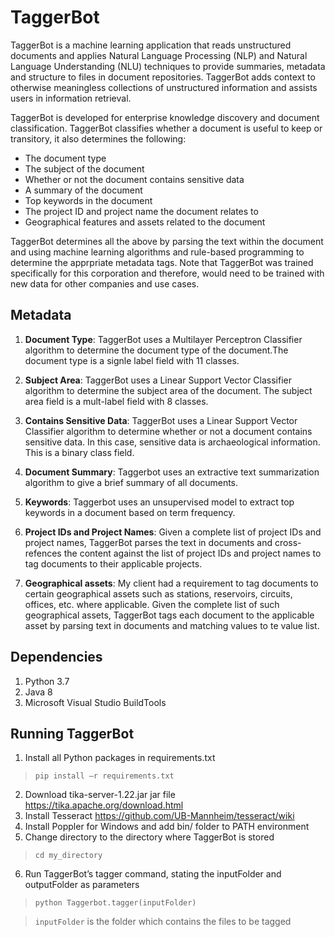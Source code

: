 # TaggerBot

TaggerBot is a machine learning application that reads unstructured documents and applies Natural Language Processing (NLP) and Natural Language Understanding (NLU) techniques to provide summaries, metadata and structure to files in document repositories. TaggerBot adds context to otherwise meaningless collections of unstructured information and assists users in information retrieval.

TaggerBot is developed for enterprise knowledge discovery and document classification. TaggerBot classifies whether a document is useful to keep or transitory, it also determines the following:

- The document type
- The subject of the document
- Whether or not the document contains sensitive data
- A summary of the document
- Top keywords in the document
- The project ID and project name the document relates to
- Geographical features and assets related to the document

TaggerBot determines all the above by parsing the text within the document and using machine learning algorithms and rule-based programming to determine the apprpriate metadata tags. Note that TaggerBot was trained specifically for this corporation and therefore, would need to be trained with new data for other companies and use cases.


## Metadata

1. **Document Type**: TaggerBot uses a Multilayer Perceptron Classifier algorithm to determine the document type of the document.The document type is a signle label field with 11 classes.

2. **Subject Area**: TaggerBot uses a Linear Support Vector Classifier algorithm to determine the subject area of the document. The subject area field is a mult-label field with 8 classes.

3. **Contains Sensitive Data**: TaggerBot uses a Linear Support Vector Classifier algorithm to determine whether or not a document contains sensitive data. In this case, sensitive data is archaeological information. This is a binary class field. 

4. **Document Summary**: Taggerbot uses an extractive text summarization algorithm to give a brief summary of all documents.

5. **Keywords**: Taggerbot uses an unsupervised model to extract top keywords in a document based on term frequency.

6. **Project IDs and Project Names**: Given a complete list of project IDs and project names, TaggerBot parses the text in documents and cross-refences the content against the list of project IDs and project names to tag documents to their applicable projects.

7. **Geographical assets**: My client had a requirement to tag documents to certain geographical assets such as stations, reservoirs, circuits, offices, etc. where applicable. Given the complete list of such geographical assets, TaggerBot tags each document to the applicable asset by parsing text in documents and matching values to te value list.


## Dependencies

1. Python 3.7
2. Java 8
3. Microsoft Visual Studio BuildTools

## Running TaggerBot

1.	Install all Python packages in requirements.txt  
> `pip install –r requirements.txt`
2.	Download tika-server-1.22.jar jar file https://tika.apache.org/download.html
3.	Install Tesseract https://github.com/UB-Mannheim/tesseract/wiki
4.	Install Poppler for Windows and add bin/ folder to PATH environment
5.	Change directory to the directory where TaggerBot is stored
> `cd my_directory`
6.	Run TaggerBot’s tagger command, stating the inputFolder and outputFolder as parameters
> `python Taggerbot.tagger(inputFolder)`

> `inputFolder` is the folder which contains the files to be tagged



